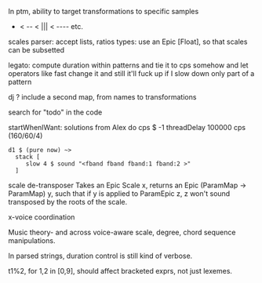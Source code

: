 In ptm, ability to target transformations to specific samples

- < -- < ||| < ---- etc.

scales
  parser: accept lists, ratios
  types: use an Epic [Float], so that scales can be subsetted

legato: compute duration within patterns
  and tie it to cps somehow
  and let operators like fast change it
  and still it'll fuck up if I slow down only part of a pattern

dj ? include a second map, from names to transformations

search for "todo" in the code

startWhenIWant: solutions from Alex
    do cps $ -1
       threadDelay 100000
       cps (160/60/4)

    d1 $ (pure now) ~>
      stack [
         slow 4 $ sound "<fband fband fband:1 fband:2 >"
      ]

scale de-transposer
  Takes an Epic Scale x, returns an Epic (ParamMap -> ParamMap) y,
  such that if y is applied to ParamEpic z, z won't sound transposed
  by the roots of the scale.

x-voice coordination

Music theory- and across voice-aware scale, degree, chord sequence manipulations.

In parsed strings, duration control is still kind of verbose.

t1%2, for 1,2 in [0,9], should affect bracketed exprs, not just lexemes.
